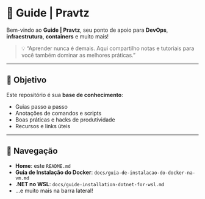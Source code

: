 # 📘 Guide | Pravtz

Bem-vindo ao **Guide | Pravtz**, seu ponto de apoio para **DevOps**, **infraestrutura**, **containers** e muito mais!

> 💡 “Aprender nunca é demais. Aqui compartilho notas e tutoriais para você também dominar as melhores práticas.”

---

## 🎯 Objetivo

Este repositório é sua **base de conhecimento**:

- Guias passo a passo  
- Anotações de comandos e scripts  
- Boas práticas e hacks de produtividade  
- Recursos e links úteis  

---

## 🧭 Navegação

- **Home**: este `README.md`  
- **Guia de Instalação do Docker**: `docs/guia-de-instalacao-do-docker-na-vm.md`  
- **.NET no WSL**: `docs/guide-installation-dotnet-for-wsl.md`  
- …e muito mais na barra lateral!

